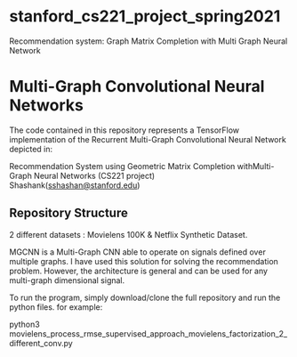# stanford_cs221_project_spring2021
Recommendation system: Graph Matrix Completion with Multi Graph Neural Network

# Multi-Graph Convolutional Neural Networks
The code contained in this repository represents a TensorFlow implementation of the Recurrent Multi-Graph Convolutional Neural Network depicted in:

Recommendation System using Geometric Matrix Completion withMulti-Graph Neural Networks (CS221 project)<br>
Shashank(sshashan@stanford.edu)

## Repository Structure

2 different datasets : Movielens 100K & Netflix Synthetic Dataset. 

MGCNN is a Multi-Graph CNN able to operate on signals defined over multiple graphs. I have used this solution for solving the recommendation problem. However, the architecture is general and can be used for any multi-graph dimensional signal.

To run the program, simply download/clone the full repository and run the python files.
for example:

python3 movielens_process_rmse_supervised_approach_movielens_factorization_2_different_conv.py
